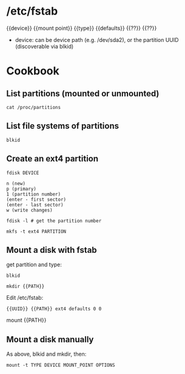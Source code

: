 # /etc/fstab

{{device}} {{mount point}} {{type}} {{defaults}} {{??}} {{??}}

* device: can be device path (e.g. /dev/sda2),
  or the partition UUID (discoverable via blkid)

# Cookbook

## List partitions (mounted or unmounted)

```shell
cat /proc/partitions
```

## List file systems of partitions

```shell
blkid
```

## Create an ext4 partition

```
fdisk DEVICE

n (new)
p (primary)
1 (partition number)
(enter - first sector)
(enter - last sector)
w (write changes)

fdisk -l # get the partition number

mkfs -t ext4 PARTITION
```

## Mount a disk with fstab

get partition and type:

```
blkid
```

```
mkdir {{PATH}}
```

Edit /etc/fstab:

```
{{UUID}} {{PATH}} ext4 defaults 0 0
```

mount {{PATH}}

## Mount a disk manually

As above, blkid and mkdir, then:

```shell
mount -t TYPE DEVICE MOUNT_POINT OPTIONS
```
